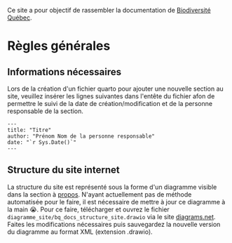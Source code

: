 Ce site a pour objectif de rassembler la documentation de [Biodiversité Québec](https://biodiversite-quebec.ca/).

# Règles générales

## Informations nécessaires

Lors de la création d'un fichier quarto pour ajouter une nouvelle section au site, veuillez insérer les lignes suivantes dans l'entête du fichier afon de permettre le suivi de la date de création/modification et de la personne responsable de la section.

```
---
title: "Titre"
author: "Prénom Nom de la personne responsable"
date: "`r Sys.Date()`"
---
```

## Structure du site internet

La structure du site est représenté sous la forme d'un diagramme visible dans la section à [propos](https://biodiversitequebec.github.io/bq_docs/about.html). N'ayant actuellement pas de méthode automatisée pour le faire, il est nécessaire de mettre à jour ce diagramme à la main :sob:.
Pour ce faire, télécharger et ouvrez le fichier `diagramme_site/bq_docs_structure_site.drawio` via le site [diagrams.net](https://app.diagrams.net/). Faites les modifications nécessaires puis sauvegardez la nouvelle version du diagramme au format XML (extension .drawio).
